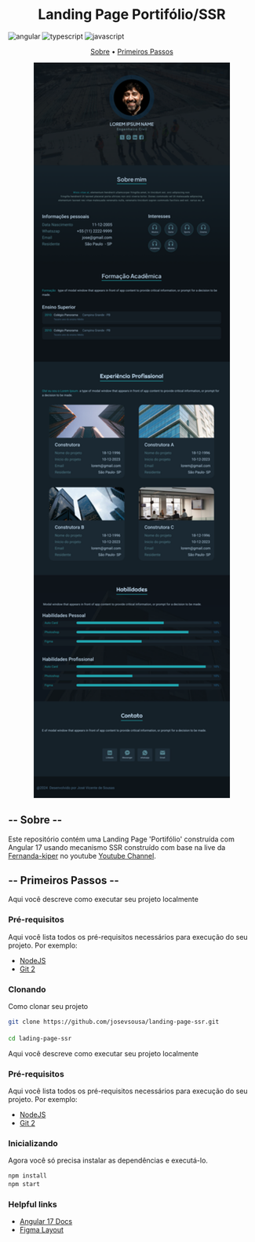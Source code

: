 [JAVASCRIPT__BADGE]: https://img.shields.io/badge/Javascript-000?style=for-the-badge&logo=javascript
[TYPESCRIPT__BADGE]: https://img.shields.io/badge/typescript-D4FAFF?style=for-the-badge&logo=typescript
[ANGULAR__BADGE]: https://img.shields.io/badge/Angular-red?style=for-the-badge&logo=angular

<h1 align="center" style="font-weight: bold;">Landing Page Portifólio/SSR </h1>

![angular][ANGULAR__BADGE]
![typescript][TYPESCRIPT__BADGE]
![javascript][JAVASCRIPT__BADGE]

<p align="center">
 <a href="#about">Sobre</a> • 
 <a href="#started">Primeiros Passos</a>
</p>

<p align="center">
    <img src="./.github/landing-page.png" alt="Page Layout" width="400px">
</p>

<h2 id="about"> -- Sobre -- </h2>

Este repositório contém uma Landing Page 'Portifólio' construída com Angular 17 usando mecanismo SSR construído com base na live da <a href="https://github.com/Fernanda-Kipper">Fernanda-kiper</a> no youtube [Youtube Channel](https://www.youtube.com/live/O26fDEnAukY?si=8OjYdSyhlAuNUSa_).


<h2 id="started"> -- Primeiros Passos -- </h2>

Aqui você descreve como executar seu projeto localmente

<h3>Pré-requisitos</h3>

Aqui você lista todos os pré-requisitos necessários para execução do seu projeto. Por exemplo:

- [NodeJS](https://github.com/)
- [Git 2](https://github.com)

<h3>Clonando</h3>

Como clonar seu projeto

```bash
git clone https://github.com/josevsousa/landing-page-ssr.git

cd lading-page-ssr
``` 

Aqui você descreve como executar seu projeto localmente

<h3>Pré-requisitos</h3>

Aqui você lista todos os pré-requisitos necessários para execução do seu projeto. Por exemplo:

- [NodeJS](https://github.com/)
- [Git 2](https://github.com)


<h3>Inicializando</h3>

Agora você só precisa instalar as dependências e executá-lo.

```bash
npm install
npm start
```

<h3>Helpful links</h3>

- [Angular 17 Docs](https://angular.dev/)
- [Figma Layout](https://www.figma.com/design/WmBl93CrSqL0GYZQq68dv2/loading-page?node-id=0-1&t=MYfK0Q1H6AyPdEeN-1)


